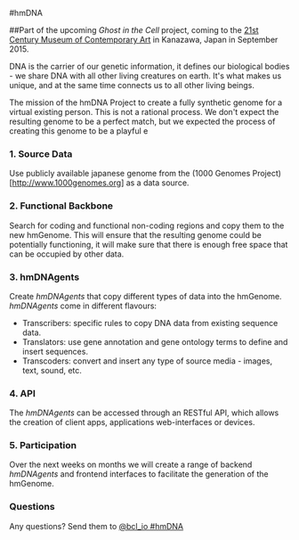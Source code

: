 #hmDNA

##Part of the upcoming *Ghost in the Cell* project, coming to the [21st Century Museum of Contemporary Art](https://www.kanazawa21/ ) in Kanazawa, Japan in September 2015.

DNA is the carrier of our genetic information, it defines our biological bodies - we share DNA with all other living creatures on earth. It's what makes us unique, and at the same time connects us to all other living beings.

The mission of the hmDNA Project to create a fully synthetic genome for a virtual existing person. This is not a rational process. We don't expect the resulting genome to be a perfect match, but we expected the process of creating this genome to be a playful e


### 1. Source Data
Use publicly available japanese genome from the (1000 Genomes Project)[http://www.1000genomes.org] as a data source.

### 2. Functional Backbone
Search for coding and functional non-coding regions and copy them to the new hmGenome. This will ensure that the resulting genome could be potentially functioning, it will make sure that there is enough free space that can be occupied by other data.

### 3. hmDNAgents 
Create *hmDNAgents* that copy different types of data into the hmGenome. *hmDNAgents* come in different flavours:
* Transcribers: specific rules to copy DNA data from existing sequence data.
* Translators: use gene annotation and gene ontology terms to define and insert sequences.
* Transcoders: convert and insert any type of source media - images, text, sound, etc.

### 4. API
The *hmDNAgents* can be accessed through an RESTful API, which allows the creation of client apps, applications web-interfaces or devices.

### 5. Participation
Over the next weeks on months we will create a range of backend *hmDNAgents* and frontend interfaces to facilitate the generation of the hmGenome.


### Questions

Any questions? Send them to <a href="https://twitter.com/intent/tweet?screen_name=bcl_io&button_hashtag=hmDNA">@bcl_io #hmDNA </a>
